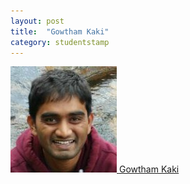 ```yaml
---
layout: post
title:  "Gowtham Kaki"
category: studentstamp
---
```

<a href="http://gowthamk.github.io/">
  <img src="assets/gowtham.jpg" alt="Gowtham Kaki">
  <span class="student-name">Gowtham Kaki</span>
</a>
